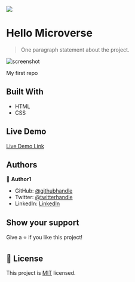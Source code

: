 ![](https://img.shields.io/badge/Microverse-blueviolet)

# Hello Microverse

> One paragraph statement about the project.

![screenshot](./app_screenshot.png)

My first repo

## Built With

- HTML
- CSS

## Live Demo

[Live Demo Link](https://livedemo.com)

## Authors

👤 **Author1**

- GitHub: [@githubhandle](https://github.com/samiullahbahadur)
- Twitter: [@twitterhandle](https://twitter.com/@Samiull88496331)
- LinkedIn: [LinkedIn](https://linkedin.com/in/samiullah-bahadur-a1b053149/)

## Show your support

Give a ⭐️ if you like this project!

## 📝 License

This project is [MIT](LICENSE.md) licensed.
